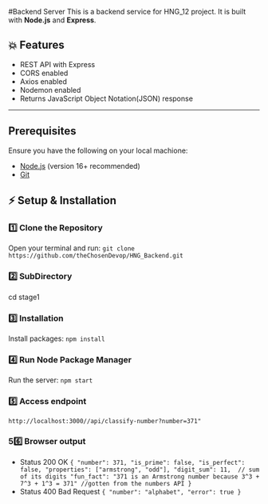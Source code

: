 #Backend Server
This is a backend service for HNG_12 project. It is built with **Node.js** and **Express**.

## 💥 Features
- REST API with Express
- CORS enabled
- Axios enabled
- Nodemon enabled
- Returns JavaScript Object Notation(JSON) response

---

## Prerequisites
Ensure you have the following on your local machione:
- [Node.js](https://nodejs.org/) (version 16+ recommended)
- [Git](https://git-scm.com/)

## ⚡ Setup & Installation

### 1️⃣ **Clone the Repository**
Open your terminal and run: ```git clone https://github.com/theChosenDevop/HNG_Backend.git```

### 2️⃣ **SubDirectory**
cd stage1

### 3️⃣ **Installation**
Install packages: ```npm install```

### 4️⃣ **Run Node Package Manager**
Run the server: ```npm start```

### 5️⃣ **Access endpoint**
```http://localhost:3000//api/classify-number?number=371"```

### 56️⃣ **Browser output**
- Status 200 OK
``{
    "number": 371,
    "is_prime": false,
    "is_perfect": false,
    "properties": ["armstrong", "odd"],
    "digit_sum": 11,  // sum of its digits
    "fun_fact": "371 is an Armstrong number because 3^3 + 7^3 + 1^3 = 371" //gotten from the numbers API
}``
- Status 400 Bad Request
``{
    "number": "alphabet",
    "error": true
}``